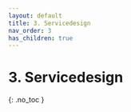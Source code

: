 ```yaml
---
layout: default
title: 3. Servicedesign
nav_order: 3
has_children: true
---
```


# 3. Servicedesign

{: .no_toc }
